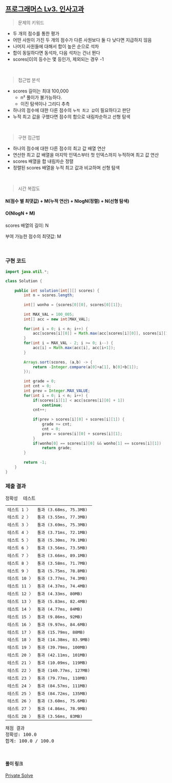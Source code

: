 ## [프로그래머스 Lv3. 인사고과](https://school.programmers.co.kr/learn/courses/30/lessons/152995)

> 문제의 키워드

- 두 개의 점수를 통한 평가
- 어떤 사원이 가진 두 개의 점수가 다른 사원보다 둘 다 낮다면 지급하지 않음
- 나머지 사원들에 대해서 합이 높은 순으로 석차
- 합이 동일하다면 동석차, 다음 석차는 건너 뛴다
- scores[0]의 등수는 몇 등인가, 제외되는 경우 -1

<br/>

> 접근법 분석

- scores 길이는 최대 100,000
	- n² 풀이가 불가능하다.
	- 이진 탐색이나 그리디 추측
- 하나의 점수에 대한 다른 점수의 `누적 최고 값`이 필요하다고 판단
- 누적 최고 값을 구했다면 점수의 합으로 내림차순하고 선형 탐색

<br/>

> 구현 접근법

- 하나의 점수에 대한 다른 점수의 최고 값 배열 연산
- 연산한 최고 값 배열을 마지막 인덱스부터 첫 인덱스까지 누적하며 최고 값 연산
- scores 배열을 합 내림차순 정렬
- 정렬된 scores 배열을 누적 최고 값과 비교하며 선형 탐색

<br/>

> 시간 복잡도

#### N(점수 별 최댓값) + M(누적 연산) + NlogN(정렬) + N(선형 탐색)
#### O(NlogN + M)

scores 배열의 길이: N

부여 가능한 점수의 최댓값: M



<br/>

### 구현 코드

```java
import java.util.*;

class Solution {
    
    public int solution(int[][] scores) {
        int n = scores.length;
        
        int[] wonho = {scores[0][0], scores[0][1]};
        
        int MAX_VAL = 100_005;
        int[] acc = new int[MAX_VAL];
        
        for(int i = 0; i < n; i++) {
            acc[scores[i][0]] = Math.max(acc[scores[i][0]], scores[i][1]);
        }
        for(int i = MAX_VAL - 2; i >= 0; i--) {
            acc[i] = Math.max(acc[i], acc[i+1]);
        }
        
        Arrays.sort(scores, (a,b) -> {
            return -Integer.compare(a[0]+a[1], b[0]+b[1]);
        });
        
        int grade = 0;
        int cnt = 0;
        int prev = Integer.MAX_VALUE;
        for(int i = 0; i < n; i++) {
            if(scores[i][1] < acc[scores[i][0] + 1])
                continue;
            cnt++;
            
            if(prev > scores[i][0] + scores[i][1]) {
                grade += cnt;
                cnt = 0;
                prev = scores[i][0] + scores[i][1];
            }
            if(wonho[0] == scores[i][0] && wonho[1] == scores[i][1])
                return grade;
        }
        
        return -1;
    }
}
```

### 제출 결과

<pre class="console-content"><div class="console-message">정확성  테스트</div><table class="console-test-group" data-category="correctness"><tbody><tr data-testcase-id="180421"><td valign="top" class="td-label">테스트 1 <span>〉</span></td><td class="result passed">통과 (3.68ms, 75.3MB)</td></tr><tr data-testcase-id="180422"><td valign="top" class="td-label">테스트 2 <span>〉</span></td><td class="result passed">통과 (3.55ms, 77.3MB)</td></tr><tr data-testcase-id="180423"><td valign="top" class="td-label">테스트 3 <span>〉</span></td><td class="result passed">통과 (3.69ms, 75.3MB)</td></tr><tr data-testcase-id="180424"><td valign="top" class="td-label">테스트 4 <span>〉</span></td><td class="result passed">통과 (3.71ms, 72.1MB)</td></tr><tr data-testcase-id="180425"><td valign="top" class="td-label">테스트 5 <span>〉</span></td><td class="result passed">통과 (5.30ms, 79.1MB)</td></tr><tr data-testcase-id="180426"><td valign="top" class="td-label">테스트 6 <span>〉</span></td><td class="result passed">통과 (3.56ms, 73.5MB)</td></tr><tr data-testcase-id="180427"><td valign="top" class="td-label">테스트 7 <span>〉</span></td><td class="result passed">통과 (3.66ms, 89.1MB)</td></tr><tr data-testcase-id="180428"><td valign="top" class="td-label">테스트 8 <span>〉</span></td><td class="result passed">통과 (3.58ms, 71.7MB)</td></tr><tr data-testcase-id="180429"><td valign="top" class="td-label">테스트 9 <span>〉</span></td><td class="result passed">통과 (5.75ms, 78.8MB)</td></tr><tr data-testcase-id="180430"><td valign="top" class="td-label">테스트 10 <span>〉</span></td><td class="result passed">통과 (3.77ms, 74.3MB)</td></tr><tr data-testcase-id="180431"><td valign="top" class="td-label">테스트 11 <span>〉</span></td><td class="result passed">통과 (4.37ms, 74.4MB)</td></tr><tr data-testcase-id="180432"><td valign="top" class="td-label">테스트 12 <span>〉</span></td><td class="result passed">통과 (4.33ms, 80MB)</td></tr><tr data-testcase-id="180433"><td valign="top" class="td-label">테스트 13 <span>〉</span></td><td class="result passed">통과 (5.83ms, 82.4MB)</td></tr><tr data-testcase-id="180434"><td valign="top" class="td-label">테스트 14 <span>〉</span></td><td class="result passed">통과 (4.77ms, 84MB)</td></tr><tr data-testcase-id="180435"><td valign="top" class="td-label">테스트 15 <span>〉</span></td><td class="result passed">통과 (9.86ms, 92MB)</td></tr><tr data-testcase-id="180436"><td valign="top" class="td-label">테스트 16 <span>〉</span></td><td class="result passed">통과 (9.97ms, 84.6MB)</td></tr><tr data-testcase-id="180437"><td valign="top" class="td-label">테스트 17 <span>〉</span></td><td class="result passed">통과 (15.79ms, 88MB)</td></tr><tr data-testcase-id="180438"><td valign="top" class="td-label">테스트 18 <span>〉</span></td><td class="result passed">통과 (14.38ms, 83.9MB)</td></tr><tr data-testcase-id="180439"><td valign="top" class="td-label">테스트 19 <span>〉</span></td><td class="result passed">통과 (39.79ms, 100MB)</td></tr><tr data-testcase-id="180440"><td valign="top" class="td-label">테스트 20 <span>〉</span></td><td class="result passed">통과 (42.11ms, 101MB)</td></tr><tr data-testcase-id="180441"><td valign="top" class="td-label">테스트 21 <span>〉</span></td><td class="result passed">통과 (10.09ms, 119MB)</td></tr><tr data-testcase-id="180442"><td valign="top" class="td-label">테스트 22 <span>〉</span></td><td class="result passed">통과 (140.77ms, 127MB)</td></tr><tr data-testcase-id="180443"><td valign="top" class="td-label">테스트 23 <span>〉</span></td><td class="result passed">통과 (79.77ms, 110MB)</td></tr><tr data-testcase-id="180444"><td valign="top" class="td-label">테스트 24 <span>〉</span></td><td class="result passed">통과 (84.57ms, 111MB)</td></tr><tr data-testcase-id="180445"><td valign="top" class="td-label">테스트 25 <span>〉</span></td><td class="result passed">통과 (84.72ms, 135MB)</td></tr><tr data-testcase-id="249447"><td valign="top" class="td-label">테스트 26 <span>〉</span></td><td class="result passed">통과 (3.60ms, 75.6MB)</td></tr><tr data-testcase-id="249448"><td valign="top" class="td-label">테스트 27 <span>〉</span></td><td class="result passed">통과 (4.86ms, 78.9MB)</td></tr><tr data-testcase-id="249449"><td valign="top" class="td-label">테스트 28 <span>〉</span></td><td class="result passed">통과 (3.56ms, 83MB)</td></tr></tbody></table><div class="console-heading">채점 결과</div><div class="console-message">정확성: 100.0</div><div class="console-message">합계: 100.0 / 100.0</div></pre>

<br>

#### 풀이 링크

[Private Solve](https://github.com/The-Four-Error-Pickers/Algorithm-Study/tree/main/Private%20Solve/12904.%20%EA%B0%80%EC%9E%A5%20%EA%B8%B4%20%ED%8C%B0%EB%A6%B0%EB%93%9C%EB%A1%AC/ChaNyeok1225)
